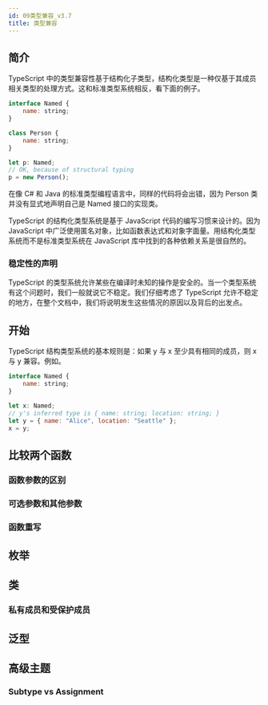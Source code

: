 ```yaml
---
id: 09类型兼容_v3.7
title: 类型兼容
---
```


## 简介

TypeScript 中的类型兼容性基于结构化子类型，结构化类型是一种仅基于其成员相关类型的处理方式。这和标准类型系统相反，看下面的例子。
<!--JavaScript-->

```js
interface Named {
    name: string;
}

class Person {
    name: string;
}

let p: Named;
// OK, because of structural typing
p = new Person();
```

在像 C# 和 Java 的标准类型编程语言中，同样的代码将会出错，因为 Person 类并没有显式地声明自己是 Named 接口的实现类。

TypeScript 的结构化类型系统是基于 JavaScript 代码的编写习惯来设计的。因为 JavaScript 中广泛使用匿名对象，比如函数表达式和对象字面量。用结构化类型系统而不是标准类型系统在 JavaScript 库中找到的各种依赖关系是很自然的。

### 稳定性的声明

TypeScript 的类型系统允许某些在编译时未知的操作是安全的。当一个类型系统有这个问题时，我们一般就说它不稳定。我们仔细考虑了 TypeScript 允许不稳定的地方，在整个文档中，我们将说明发生这些情况的原因以及背后的出发点。

## 开始

TypeScript 结构类型系统的基本规则是：如果 y 与 x 至少具有相同的成员，则 x 与 y 兼容。例如。
<!--JavaScript-->

```js
interface Named {
    name: string;
}

let x: Named;
// y's inferred type is { name: string; location: string; }
let y = { name: "Alice", location: "Seattle" };
x = y;
```

## 比较两个函数

### 函数参数的区别

### 可选参数和其他参数

### 函数重写

## 枚举

## 类

### 私有成员和受保护成员

## 泛型

## 高级主题

### Subtype vs Assignment